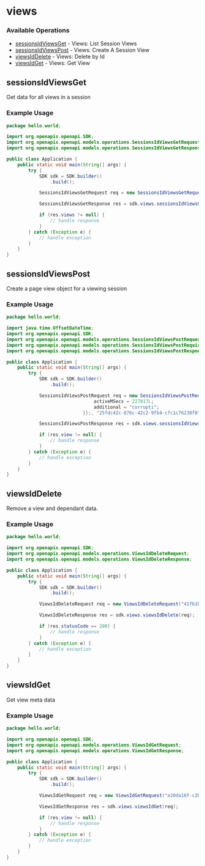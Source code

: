 # views

### Available Operations

* [sessionsIdViewsGet](#sessionsidviewsget) - Views: List Session Views
* [sessionsIdViewsPost](#sessionsidviewspost) - Views: Create A Session View
* [viewsIdDelete](#viewsiddelete) - Views: Delete by Id
* [viewsIdGet](#viewsidget) - Views: Get View

## sessionsIdViewsGet

Get data for all views in a session

### Example Usage

```java
package hello.world;

import org.openapis.openapi.SDK;
import org.openapis.openapi.models.operations.SessionsIdViewsGetRequest;
import org.openapis.openapi.models.operations.SessionsIdViewsGetResponse;

public class Application {
    public static void main(String[] args) {
        try {
            SDK sdk = SDK.builder()
                .build();

            SessionsIdViewsGetRequest req = new SessionsIdViewsGetRequest("f725b291-2203-40d8-bf5a-eb7799d22e8c");            

            SessionsIdViewsGetResponse res = sdk.views.sessionsIdViewsGet(req);

            if (res.views != null) {
                // handle response
            }
        } catch (Exception e) {
            // handle exception
        }
    }
}
```

## sessionsIdViewsPost

Create a page view object for a viewing session

### Example Usage

```java
package hello.world;

import java.time.OffsetDateTime;
import org.openapis.openapi.SDK;
import org.openapis.openapi.models.operations.SessionsIdViewsPostRequest;
import org.openapis.openapi.models.operations.SessionsIdViewsPostRequiredParametersToCreateAView;
import org.openapis.openapi.models.operations.SessionsIdViewsPostResponse;

public class Application {
    public static void main(String[] args) {
        try {
            SDK sdk = SDK.builder()
                .build();

            SessionsIdViewsPostRequest req = new SessionsIdViewsPostRequest(                new SessionsIdViewsPostRequiredParametersToCreateAView(OffsetDateTime.parse("2022-01-01T15:46:37.757Z"), 542783L, OffsetDateTime.parse("2022-05-29T01:14:34.232Z")) {{
                                activeMSecs = 227017L;
                                additional = "corrupti";
                            }};, "25fdc42c-876c-42c2-9fb4-cfc1c76230f8");            

            SessionsIdViewsPostResponse res = sdk.views.sessionsIdViewsPost(req);

            if (res.view != null) {
                // handle response
            }
        } catch (Exception e) {
            // handle exception
        }
    }
}
```

## viewsIdDelete

Remove a view and dependant data.

### Example Usage

```java
package hello.world;

import org.openapis.openapi.SDK;
import org.openapis.openapi.models.operations.ViewsIdDeleteRequest;
import org.openapis.openapi.models.operations.ViewsIdDeleteResponse;

public class Application {
    public static void main(String[] args) {
        try {
            SDK sdk = SDK.builder()
                .build();

            ViewsIdDeleteRequest req = new ViewsIdDeleteRequest("41fb1bd2-3fdb-414d-b6be-5a685998e22a");            

            ViewsIdDeleteResponse res = sdk.views.viewsIdDelete(req);

            if (res.statusCode == 200) {
                // handle response
            }
        } catch (Exception e) {
            // handle exception
        }
    }
}
```

## viewsIdGet

Get view meta data

### Example Usage

```java
package hello.world;

import org.openapis.openapi.SDK;
import org.openapis.openapi.models.operations.ViewsIdGetRequest;
import org.openapis.openapi.models.operations.ViewsIdGetResponse;

public class Application {
    public static void main(String[] args) {
        try {
            SDK sdk = SDK.builder()
                .build();

            ViewsIdGetRequest req = new ViewsIdGetRequest("e20da16f-c2b2-471a-a89c-57e854e90439");            

            ViewsIdGetResponse res = sdk.views.viewsIdGet(req);

            if (res.view != null) {
                // handle response
            }
        } catch (Exception e) {
            // handle exception
        }
    }
}
```
